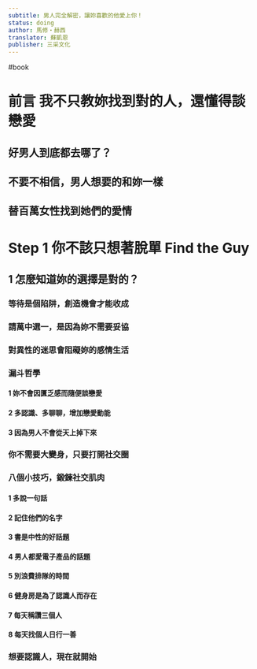 ```yaml
---
subtitle: 男人完全解密，讓妳喜歡的他愛上你！
status: doing
author: 馬修・赫西
translator: 蘇凱恩
publisher: 三采文化
---
```

#book 
# 前言 我不只教妳找到對的人，還懂得談戀愛

## 好男人到底都去哪了？

## 不要不相信，男人想要的和妳一樣

## 替百萬女性找到她們的愛情

# Step 1 你不該只想著脫單 Find the Guy

## 1 怎麼知道妳的選擇是對的？

### 等待是個陷阱，創造機會才能收成

### 請萬中選一，是因為妳不需要妥協

### 對異性的迷思會阻礙妳的感情生活

### 漏斗哲學

#### 1 妳不會因匱乏感而隨便談戀愛

#### 2 多認識、多聊聊，增加戀愛動能

#### 3 因為男人不會從天上掉下來

### 你不需要大變身，只要打開社交圈

### 八個小技巧，鍛鍊社交肌肉

#### 1 多說一句話

#### 2 記住他們的名字

#### 3 書是中性的好話題

#### 4 男人都愛電子產品的話題

#### 5 別浪費排隊的時間

#### 6 健身房是為了認識人而存在

#### 7 每天稱讚三個人

#### 8 每天找個人日行一善

### 想要認識人，現在就開始

